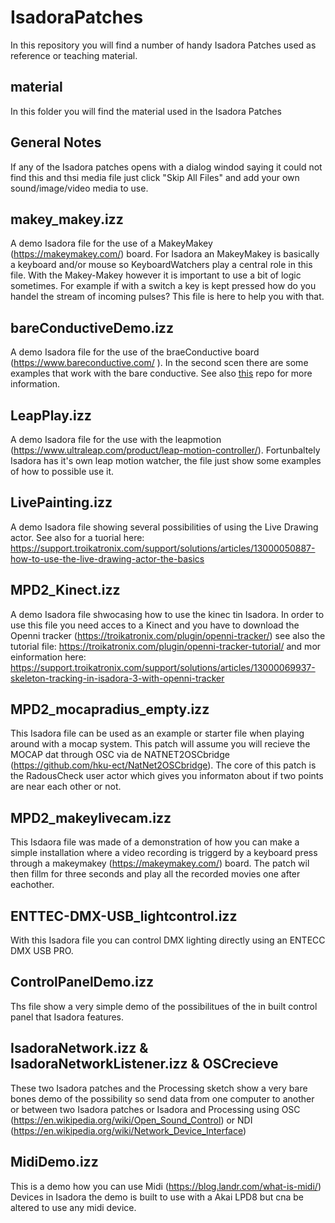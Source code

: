 # IsadoraPatches

In this repository you will find a number of handy Isadora Patches used as reference or teaching material.

## material

In this folder you will find the material used in the Isadora Patches


## General Notes

If any of the Isadora patches opens with a dialog windod saying it could not find this and thsi media file just click "Skip All Files" and add your own sound/image/video media to use.


## makey_makey.izz

A demo Isadora file for the use of a MakeyMakey (https://makeymakey.com/) board. For Isadora an MakeyMakey is basically a keyboard and/or mouse so KeyboardWatchers play a central role in this file. With the Makey-Makey however it is important to use a bit of logic sometimes. For example if with a switch a key is kept pressed how do you handel the stream of incoming pulses? This file is here to help you with that.


## bareConductiveDemo.izz

A demo Isadora file for the use of the braeConductive board (https://www.bareconductive.com/ ).
In the second scen there are some examples that work with the bare conductive.
See also [this](https://github.com/hku-ect/BareConductive) repo for more information.


## LeapPlay.izz

A demo Isadora file for the use with the leapmotion (https://www.ultraleap.com/product/leap-motion-controller/). Fortunbaltely Isadora has it's own leap motion watcher, the file just show some examples of how to possible use it.

## LivePainting.izz

A demo Isadora file showing several possibilities of using the Live Drawing actor. See also for a tuorial here: https://support.troikatronix.com/support/solutions/articles/13000050887-how-to-use-the-live-drawing-actor-the-basics


## MPD2_Kinect.izz

A demo Isadora file shwocasing how to use the kinec tin Isadora. In order to use this file you need acces to a Kinect and you have to download the Openni tracker (https://troikatronix.com/plugin/openni-tracker/) see also the tutorial file: https://troikatronix.com/plugin/openni-tracker-tutorial/ and mor einformation here: https://support.troikatronix.com/support/solutions/articles/13000069937-skeleton-tracking-in-isadora-3-with-openni-tracker


## MPD2_mocapradius_empty.izz

This Isadora file can be used as an example or starter file when playing around with a mocap system. This patch will assume you will recieve the MOCAP dat through OSC via de NATNET2OSCbridge (https://github.com/hku-ect/NatNet2OSCbridge). The core of this patch is the RadousCheck user actor which gives you informaton about if two points are near each other or not.


## MPD2_makeylivecam.izz

This Isdaora file was made of a demonstration of how you can make a simple installation where a video recording is triggerd by a keyboard press through a makeymakey (https://makeymakey.com/) board. The patch wil then fillm for three seconds and play all the recorded movies one after eachother.

## ENTTEC-DMX-USB_lightcontrol.izz

With this Isadora file you can control DMX lighting directly using an ENTECC DMX USB PRO.

## ControlPanelDemo.izz

Ths file show a very simple demo of the possibilitues of the in built control panel that Isadora features.

## IsadoraNetwork.izz & IsadoraNetworkListener.izz & OSCrecieve

These two Isadora patches and the Processing sketch show a very bare bones demo of the possibility so send data from one computer to another or between two Isadora patches or Isadora and Processing using OSC (https://en.wikipedia.org/wiki/Open_Sound_Control) or NDI (https://en.wikipedia.org/wiki/Network_Device_Interface)

## MidiDemo.izz

This is a demo how you can use Midi (https://blog.landr.com/what-is-midi/) Devices in Isadora the demo is built to use with a Akai LPD8 but cna be altered to use any midi device.



